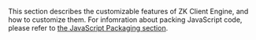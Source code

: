 This section describes the customizable features of ZK Client Engine,
and how to customize them. For infomration about packing JavaScript
code, please refer to [the JavaScript Packaging
section](ZK_Client-side_Reference/General_Control/JavaScript_Packaging).
